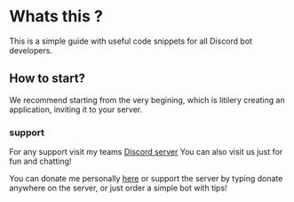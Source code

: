 # Whats this ?
This is a simple guide with useful code snippets for all Discord bot developers.

## How to start? 
We recommend starting from the very begining, which is litilery creating an application, inviting it to your server.

### support
For any support visit my teams [Discord server](https://discord.gg/UTy6nPpjPt)
You can also visit us just for fun and chatting!

You can donate me personally [here](https://patreon.com/SmugTheKiler) or support the server by typing donate anywhere on the server,
or just order a simple bot with tips!
